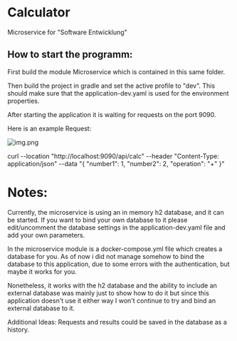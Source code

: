 # Calculator
Microservice for "Software Entwicklung"

## How to start the programm:


First build the module Microservice which is contained in this same folder.

Then build the project in gradle and set the active profile to "dev". This should make sure that the application-dev.yaml is used for the environment properties.

After starting the application it is waiting for requests on the port 9090.

Here is an example Request:

![img.png](../img.png)

curl --location "http://localhost:9090/api/calc" --header "Content-Type: application/json" --data "{ \"number1\": 1, \"number2\": 2, \"operation\": \"+\" }"

# Notes:

Currently, the microservice is using an in memory h2 database, and it can be started. If you want to bind your own database to it please edit/uncomment the database settings in the application-dev.yaml file and add your own parameters. 

In the microservice module is a docker-compose.yml file which creates a database for you. As of now i did not manage somehow to bind the database to this application, due to some errors with the authentication, but maybe it works for you.

Nonetheless, it works with the h2 database and the ability to include an external database was mainly just to show how to do it but since this application doesn't use it either way I won't continue to try and bind an external database to it.

Additional Ideas: Requests and results could be saved in the database as a history.